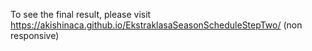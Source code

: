 To see the final result, please visit https://akishinaca.github.io/EkstraklasaSeasonScheduleStepTwo/ (non responsive)
